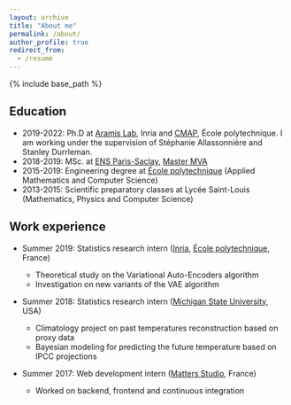 ```yaml
---
layout: archive
title: "About me"
permalink: /about/
author_profile: true
redirect_from:
  - /resume
---
```


{% include base_path %}

## Education
* 2019-2022: Ph.D at [Aramis Lab](https://www.aramislab.fr/), Inria and [CMAP](https://portail.polytechnique.edu/cmap/fr/), École polytechnique. I am working under the supervision of Stéphanie Allassonnière and Stanley Durrleman.
* 2018-2019: MSc. at [ENS Paris-Saclay](https://ens-paris-saclay.fr/en), [Master MVA](https://www.master-mva.com/)
* 2015-2019: Engineering degree at [École polytechnique](polytechnique.edu/en) (Applied Mathematics and Computer Science)
* 2013-2015: Scientific preparatory classes at Lycée Saint-Louis (Mathematics, Physics and Computer Science)

## Work experience
* Summer 2019: Statistics research intern ([Inria](inria.fr), [École polytechnique](polytechnique.edu), France)
  * Theoretical study on the Variational Auto-Encoders algorithm
  * Investigation on new variants of the VAE algorithm

* Summer 2018: Statistics research intern ([Michigan State University](msu.edu), USA)
  * Climatology project on past temperatures reconstruction based on proxy data
  * Bayesian modeling for predicting the future temperature based on IPCC projections

* Summer 2017: Web development intern ([Matters Studio](https://matters.tech/), France)
  * Worked on backend, frontend and continuous integration

<!-- Publications
======
  <ul>{% for post in site.publications %}
    {% include archive-single-cv.html %}
  {% endfor %}</ul>
  
Talks
======
  <ul>{% for post in site.talks %}
    {% include archive-single-talk-cv.html %}
  {% endfor %}</ul>
  
Teaching
======
  <ul>{% for post in site.teaching %}
    {% include archive-single-cv.html %}
  {% endfor %}</ul>
  
Service and leadership
======
* Currently signed in to 43 different slack teams -->
